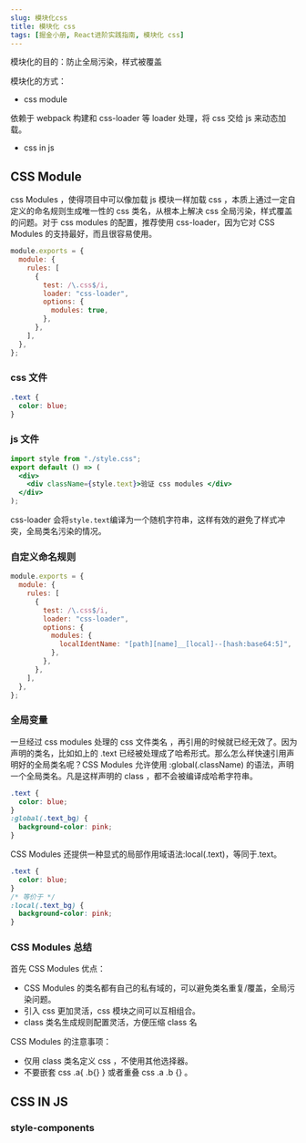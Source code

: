 ```yaml
---
slug: 模块化css
title: 模块化 css
tags: [掘金小册, React进阶实践指南, 模块化 css]
---
```


模块化的目的：防止全局污染，样式被覆盖

模块化的方式：

- css module

依赖于 webpack 构建和 css-loader 等 loader 处理，将 css 交给 js 来动态加载。

- css in js

## CSS Module

css Modules ，使得项目中可以像加载 js 模块一样加载 css ，本质上通过一定自定义的命名规则生成唯一性的 css 类名，从根本上解决 css 全局污染，样式覆盖的问题。对于 css modules 的配置，推荐使用 css-loader，因为它对 CSS Modules 的支持最好，而且很容易使用。

```js title=webpack.config.js
module.exports = {
  module: {
    rules: [
      {
        test: /\.css$/i,
        loader: "css-loader",
        options: {
          modules: true,
        },
      },
    ],
  },
};
```

### css 文件

```css
.text {
  color: blue;
}
```

### js 文件

```jsx
import style from "./style.css";
export default () => (
  <div>
    <div className={style.text}>验证 css modules </div>
  </div>
);
```

css-loader 会将`style.text`编译为一个随机字符串，这样有效的避免了样式冲突，全局类名污染的情况。

### 自定义命名规则

```js title=webpack.config.js
module.exports = {
  module: {
    rules: [
      {
        test: /\.css$/i,
        loader: "css-loader",
        options: {
          modules: {
            localIdentName: "[path][name]__[local]--[hash:base64:5]",
          },
        },
      },
    ],
  },
};
```

### 全局变量

一旦经过 css modules 处理的 css 文件类名 ，再引用的时候就已经无效了。因为声明的类名，比如如上的 .text 已经被处理成了哈希形式。那么怎么样快速引用声明好的全局类名呢？CSS Modules 允许使用 :global(.className) 的语法，声明一个全局类名。凡是这样声明的 class ，都不会被编译成哈希字符串。

```css
.text {
  color: blue;
}
:global(.text_bg) {
  background-color: pink;
}
```

CSS Modules 还提供一种显式的局部作用域语法:local(.text)，等同于.text。

```css
.text {
  color: blue;
}
/* 等价于 */
:local(.text_bg) {
  background-color: pink;
}
```

### CSS Modules 总结

首先 CSS Modules 优点：

- CSS Modules 的类名都有自己的私有域的，可以避免类名重复/覆盖，全局污染问题。
- 引入 css 更加灵活，css 模块之间可以互相组合。
- class 类名生成规则配置灵活，方便压缩 class 名

CSS Modules 的注意事项：

- 仅用 class 类名定义 css ，不使用其他选择器。
- 不要嵌套 css .a{ .b{} } 或者重叠 css .a .b {} 。

## CSS IN JS

### style-components